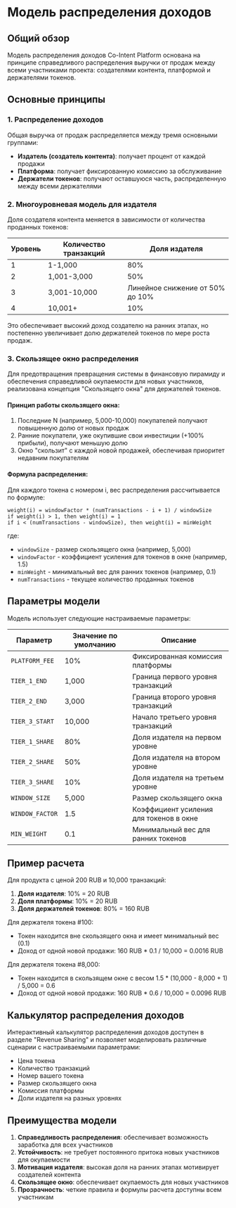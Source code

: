 # Модель распределения доходов

## Общий обзор

Модель распределения доходов Co-Intent Platform основана на принципе справедливого распределения выручки от продаж между всеми участниками проекта: создателями контента, платформой и держателями токенов.

## Основные принципы

### 1. Распределение доходов

Общая выручка от продаж распределяется между тремя основными группами:
- **Издатель (создатель контента)**: получает процент от каждой продажи
- **Платформа**: получает фиксированную комиссию за обслуживание
- **Держатели токенов**: получают оставшуюся часть, распределенную между всеми держателями

### 2. Многоуровневая модель для издателя

Доля создателя контента меняется в зависимости от количества проданных токенов:

| Уровень | Количество транзакций | Доля издателя |
|---------|------------------------|---------------|
| 1       | 1-1,000                | 80%           |
| 2       | 1,001-3,000            | 50%           |
| 3       | 3,001-10,000           | Линейное снижение от 50% до 10% |
| 4       | 10,001+                | 10%           |

Это обеспечивает высокий доход создателю на ранних этапах, но постепенно увеличивает долю держателей токенов по мере роста продаж.

### 3. Скользящее окно распределения

Для предотвращения превращения системы в финансовую пирамиду и обеспечения справедливой окупаемости для новых участников, реализована концепция "Скользящего окна" для держателей токенов.

#### Принцип работы скользящего окна:

1. Последние N (например, 5,000-10,000) покупателей получают повышенную долю от новых продаж
2. Ранние покупатели, уже окупившие свои инвестиции (+100% прибыли), получают меньшую долю
3. Окно "скользит" с каждой новой продажей, обеспечивая приоритет недавним покупателям

#### Формула распределения:

Для каждого токена с номером i, вес распределения рассчитывается по формуле:

```
weight(i) = windowFactor * (numTransactions - i + 1) / windowSize
if weight(i) > 1, then weight(i) = 1
if i < (numTransactions - windowSize), then weight(i) = minWeight
```

где:
- `windowSize` - размер скользящего окна (например, 5,000)
- `windowFactor` - коэффициент усиления для токенов в окне (например, 1.5)
- `minWeight` - минимальный вес для ранних токенов (например, 0.1)
- `numTransactions` - текущее количество проданных токенов

## Параметры модели

Модель использует следующие настраиваемые параметры:

| Параметр | Значение по умолчанию | Описание |
|----------|------------------------|----------|
| `PLATFORM_FEE` | 10% | Фиксированная комиссия платформы |
| `TIER_1_END` | 1,000 | Граница первого уровня транзакций |
| `TIER_2_END` | 3,000 | Граница второго уровня транзакций |
| `TIER_3_START` | 10,000 | Начало третьего уровня транзакций |
| `TIER_1_SHARE` | 80% | Доля издателя на первом уровне |
| `TIER_2_SHARE` | 50% | Доля издателя на втором уровне |
| `TIER_3_SHARE` | 10% | Доля издателя на третьем уровне |
| `WINDOW_SIZE` | 5,000 | Размер скользящего окна |
| `WINDOW_FACTOR` | 1.5 | Коэффициент усиления для токенов в окне |
| `MIN_WEIGHT` | 0.1 | Минимальный вес для ранних токенов |

## Пример расчета

Для продукта с ценой 200 RUB и 10,000 транзакций:

1. **Доля издателя**: 10% = 20 RUB
2. **Доля платформы**: 10% = 20 RUB
3. **Доля держателей токенов**: 80% = 160 RUB

Для держателя токена #100:
- Токен находится вне скользящего окна и имеет минимальный вес (0.1)
- Доход от одной новой продажи: 160 RUB * 0.1 / 10,000 = 0.0016 RUB

Для держателя токена #8,000:
- Токен находится в скользящем окне с весом 1.5 * (10,000 - 8,000 + 1) / 5,000 = 0.6
- Доход от одной новой продажи: 160 RUB * 0.6 / 10,000 = 0.0096 RUB

## Калькулятор распределения доходов

Интерактивный калькулятор распределения доходов доступен в разделе "Revenue Sharing" и позволяет моделировать различные сценарии с настраиваемыми параметрами:
- Цена токена
- Количество транзакций
- Номер вашего токена
- Размер скользящего окна
- Комиссия платформы
- Доли издателя на разных уровнях

## Преимущества модели

1. **Справедливость распределения**: обеспечивает возможность заработка для всех участников
2. **Устойчивость**: не требует постоянного притока новых участников для окупаемости
3. **Мотивация издателя**: высокая доля на ранних этапах мотивирует создателей контента
4. **Скользящее окно**: обеспечивает окупаемость для новых участников
5. **Прозрачность**: четкие правила и формулы расчета доступны всем участникам 